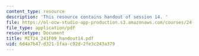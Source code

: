 ```yaml
---
content_type: resource
description: 'This resource contains handout of session 14. '
file: https://ol-ocw-studio-app-production.s3.amazonaws.com/courses/24-241-logic-i-fall-2009/6d4a7b47d3211faac92d2fe3c243a379_MIT24_241F09_handout14.pdf
file_type: application/pdf
resourcetype: Document
title: MIT24_241F09_handout14.pdf
uid: 6d4a7b47-d321-1faa-c92d-2fe3c243a379
---
```

